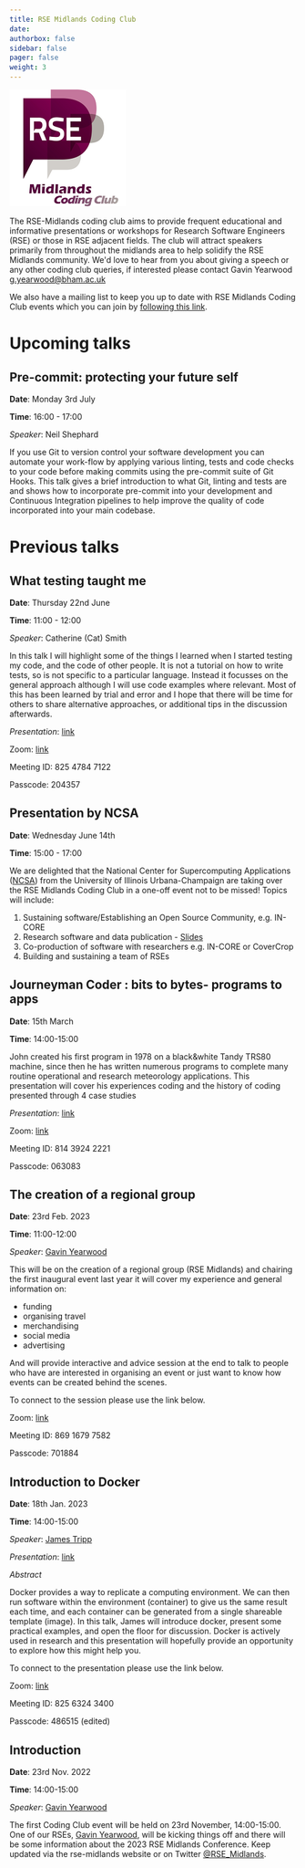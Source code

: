 ```yaml
---
title: RSE Midlands Coding Club
date:
authorbox: false
sidebar: false
pager: false
weight: 3
---
```

![RSE Midlands Coding Club Logo](/images/logo-RSE-midlands-coding-club.png)

The RSE-Midlands coding club aims to provide frequent educational and informative presentations or workshops for Research Software Engineers (RSE) or those in RSE adjacent fields. The club will attract speakers primarily from throughout the midlands area to help solidify the RSE Midlands community. We'd love to hear from you about giving a speech or any other coding club queries, if interested please contact Gavin Yearwood [g.yearwood@bham.ac.uk](mailto:g.yearwood@bham.ac.uk)

We also have a mailing list to keep you up to date with RSE Midlands Coding Club events which you can join by [following this link](https://www.jiscmail.ac.uk/cgi-bin/wa-jisc.exe?SUBED1=RSE-MIDLANDS-CODING-CLUB-LIST&A=1).

# Upcoming talks


## Pre-commit: protecting your future self

**Date**: Monday 3rd July

**Time**: 16:00 - 17:00

*Speaker*: Neil Shephard

If you use Git to version control your software development you can automate your work-flow by applying various linting, tests and code checks to your code before making commits using the pre-commit suite of Git Hooks. This talk gives a brief introduction to what Git, linting and tests are and shows how to incorporate pre-commit into your development and Continuous Integration pipelines to help improve the quality of code incorporated into your main codebase.

# Previous talks

## What testing taught me

**Date**: Thursday 22nd June

**Time**: 11:00 - 12:00

*Speaker*: Catherine (Cat) Smith

In this talk I will highlight some of the things I learned when I started testing my code, and the code of other people. It is not a tutorial on how to write tests, so is not specific to a particular language. Instead it focusses on the general approach although I will use code examples where relevant. Most of this has been learned by trial and error and I hope that there will be time for others to share alternative approaches, or additional tips in the discussion afterwards.

*Presentation*: [link](https://bham-my.sharepoint.com/personal/g_yearwood_bham_ac_uk/_layouts/15/guestaccess.aspx?docid=0fb31777292164edd978c317c597198ca&authkey=AdewUuDgg1rDvUmKYRkjUiE&e=Q1m7wXa)

Zoom: [link](https://bham-ac-uk.zoom.us/j/82547847122?pwd=SUxCUFY4RFp5blRvQmlmR3BJV29NZz09)

Meeting ID: 825 4784 7122

Passcode: 204357

## Presentation by NCSA

**Date**: Wednesday June 14th

**Time**: 15:00 - 17:00

We are delighted that the National Center for Supercomputing Applications ([NCSA](https://www.ncsa.illinois.edu)) from the University of Illinois Urbana-Champaign are taking over the RSE Midlands Coding Club in a one-off event not to be missed! Topics will include:

1. Sustaining software/Establishing an Open Source Community, e.g. IN-CORE
2. Research software and data publication - [Slides](https://doi.org/10.5281/zenodo.8030650)
3. Co-production of software with researchers e.g. IN-CORE or CoverCrop
4. Building and sustaining a team of RSEs

## Journeyman Coder : bits to bytes- programs to apps

**Date**: 15th March

**Time**: 14:00-15:00

John created his first program in 1978 on a black&white Tandy TRS80 machine, since then he has written numerous programs to complete many routine operational and research meteorology applications. This presentation will cover his experiences coding and the history of coding presented through 4 case studies

*Presentation*: [link](https://bham-my.sharepoint.com/personal/g_yearwood_bham_ac_uk/_layouts/15/guestaccess.aspx?docid=0d6809b8877bb414ea4400a9d189bdbf4&authkey=AZrVbE2NUFaDSl-MKy-QaXE&e=MqHkT5)

Zoom: [link](https://bham-ac-uk.zoom.us/j/81439242221?pwd=cTBka2J3Z1ZqYnZqUDdSK0x3U2dUQT09)

Meeting ID: 814 3924 2221

Passcode: 063083

## The creation of a regional group

**Date**: 23rd Feb. 2023

**Time**: 11:00-12:00

*Speaker*: [Gavin Yearwood](https://intranet.birmingham.ac.uk/it/teams/infrastructure/research/bear/rsg/staff/gavin-yearwood.aspx)

This will be on the creation of a
regional group (RSE Midlands) and chairing the first inaugural event last year it will cover my experience and general information on:

* funding
* organising travel
* merchandising
* social media
* advertising

And will provide interactive and advice session at the end to talk to people who have are interested in organising an event or just want to know how events can be created behind the scenes.

To connect to the session please use the link below.

Zoom: [link](https://bham-ac-uk.zoom.us/j/86916797582?pwd=YndkODNUK09DQXdIMnlWUzBkdFMzQT09)

Meeting ID: 869 1679 7582

Passcode: 701884

## Introduction to Docker
**Date**: 18th Jan. 2023

**Time**: 14:00-15:00

*Speaker*: [James Tripp](https://jamestripp.net/)

*Presentation*: [link](https://livewarwickac-my.sharepoint.com/:b:/g/personal/pssnac_live_warwick_ac_uk/Ed7hQy-QG5VLpPhBamLxyeUBsrX8eu-xvi6q1zn3gjUqMw?e=Aaht9I)

*Abstract*

Docker provides a way to replicate a computing environment. We can then run software within the environment (container) to give us the same result each time, and each container can be generated from a single shareable template (image).  In this talk, James will introduce docker, present some practical examples, and open the floor for discussion. Docker is actively used in research and this presentation will hopefully provide an opportunity to explore how this might help you.

To connect to the presentation please use the link below.

Zoom: [link](https://bham-ac-uk.zoom.us/j/82563243400?pwd=TDdMTDkrOVhnK2IrR3FiMitBekRhdz09)

Meeting ID: 825 6324 3400

Passcode: 486515 (edited)

## Introduction
**Date**: 23rd Nov. 2022

**Time**: 14:00-15:00

*Speaker*: [Gavin Yearwood](https://intranet.birmingham.ac.uk/it/teams/infrastructure/research/bear/rsg/staff/gavin-yearwood.aspx)

The first Coding Club event will be held on 23rd November, 14:00-15:00. One of our RSEs, [Gavin Yearwood](https://intranet.birmingham.ac.uk/it/teams/infrastructure/research/bear/rsg/staff/gavin-yearwood.aspx), will be kicking things off and there will be some information about the 2023 RSE Midlands Conference. Keep updated via the rse-midlands website or on Twitter [@RSE_Midlands](https://twitter.com/RSE_Midlands).
